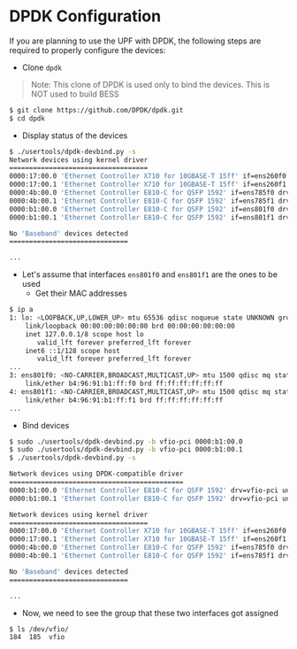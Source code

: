 <!--
SPDX-License-Identifier: Apache-2.0
Copyright 2022 Intel Corporation
-->

# DPDK Configuration

If you are planning to use the UPF with DPDK, the following steps are required to properly configure the devices:

- Clone `dpdk`
> Note: This clone of DPDK is used only to bind the devices. This is NOT used to build BESS
```bash
$ git clone https://github.com/DPDK/dpdk.git
$ cd dpdk
```
- Display status of the devices
```bash
$ ./usertools/dpdk-devbind.py -s
Network devices using kernel driver
===================================
0000:17:00.0 'Ethernet Controller X710 for 10GBASE-T 15ff' if=ens260f0 drv=i40e unused=vfio-pci *Active*
0000:17:00.1 'Ethernet Controller X710 for 10GBASE-T 15ff' if=ens260f1 drv=i40e unused=vfio-pci
0000:4b:00.0 'Ethernet Controller E810-C for QSFP 1592' if=ens785f0 drv=ice unused=vfio-pci
0000:4b:00.1 'Ethernet Controller E810-C for QSFP 1592' if=ens785f1 drv=ice unused=vfio-pci
0000:b1:00.0 'Ethernet Controller E810-C for QSFP 1592' if=ens801f0 drv=ice unused=vfio-pci
0000:b1:00.1 'Ethernet Controller E810-C for QSFP 1592' if=ens801f1 drv=ice unused=vfio-pci

No 'Baseband' devices detected
==============================

...
```
- Let's assume that interfaces `ens801f0` and `ens801f1` are the ones to be used
  - Get their MAC addresses
```bash
$ ip a
1: lo: <LOOPBACK,UP,LOWER_UP> mtu 65536 qdisc noqueue state UNKNOWN group default qlen 1000
    link/loopback 00:00:00:00:00:00 brd 00:00:00:00:00:00
    inet 127.0.0.1/8 scope host lo
       valid_lft forever preferred_lft forever
    inet6 ::1/128 scope host
       valid_lft forever preferred_lft forever
...
3: ens801f0: <NO-CARRIER,BROADCAST,MULTICAST,UP> mtu 1500 qdisc mq state UP group default qlen 1000
    link/ether b4:96:91:b1:ff:f0 brd ff:ff:ff:ff:ff:ff
4: ens801f1: <NO-CARRIER,BROADCAST,MULTICAST,UP> mtu 1500 qdisc mq state UP group default qlen 1000
    link/ether b4:96:91:b1:ff:f1 brd ff:ff:ff:ff:ff:ff
...
```

  - Bind devices
```bash
$ sudo ./usertools/dpdk-devbind.py -b vfio-pci 0000:b1:00.0
$ sudo ./usertools/dpdk-devbind.py -b vfio-pci 0000:b1:00.1
$ ./usertools/dpdk-devbind.py -s

Network devices using DPDK-compatible driver
============================================
0000:b1:00.0 'Ethernet Controller E810-C for QSFP 1592' drv=vfio-pci unused=ice
0000:b1:00.1 'Ethernet Controller E810-C for QSFP 1592' drv=vfio-pci unused=ice

Network devices using kernel driver
===================================
0000:17:00.0 'Ethernet Controller X710 for 10GBASE-T 15ff' if=ens260f0 drv=i40e unused=vfio-pci *Active*
0000:17:00.1 'Ethernet Controller X710 for 10GBASE-T 15ff' if=ens260f1 drv=i40e unused=vfio-pci
0000:4b:00.0 'Ethernet Controller E810-C for QSFP 1592' if=ens785f0 drv=ice unused=vfio-pci
0000:4b:00.1 'Ethernet Controller E810-C for QSFP 1592' if=ens785f1 drv=ice unused=vfio-pci

No 'Baseband' devices detected
==============================

...
```
- Now, we need to see the group that these two interfaces got assigned
```bash
$ ls /dev/vfio/
184  185  vfio
```
